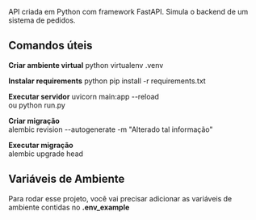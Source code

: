 API criada em Python com framework FastAPI. Simula o backend de um sistema de pedidos.

## Comandos úteis

**Criar ambiente virtual**
python virtualenv .venv

**Instalar requirements**
python pip install -r requirements.txt

**Executar servidor**
uvicorn main:app --reload  
ou
python run.py

**Criar migração**  
alembic revision --autogenerate -m "Alterado tal informação"

**Executar migração**  
alembic upgrade head

## Variáveis de Ambiente

Para rodar esse projeto, você vai precisar adicionar as variáveis de ambiente contidas no **.env_example**